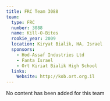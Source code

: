 ```yaml
---
title: FRC Team 3088
team:
  type: FRC
  number: 3088
  name: Kill-O-Bites
  rookie_year: 2009
  location: Kiryat Bialik, HA, Israel
  sponsors:
    - Hod-Assaf Industries Ltd
    - Fanta Israel
    - Ort Kiriat Bialik High School
  links:
    Website: http://kob.ort.org.il
---
```

No content has been added for this team